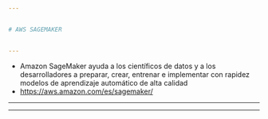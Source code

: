 ```yaml
---


# AWS SAGEMAKER


---
```


- Amazon SageMaker ayuda a los científicos de datos y a los desarrolladores a preparar, crear, entrenar e implementar con rapidez modelos de aprendizaje automático de alta calidad 
- https://aws.amazon.com/es/sagemaker/





---






---


